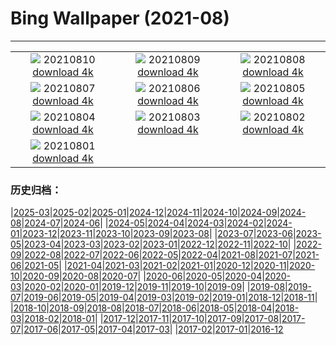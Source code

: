 # Bing Wallpaper (2021-08)
**************
| | | |
| :----: | :----: | :----: |
| ![](https://www.bing.com/th?id=OHR.ArtsandIndustries_EN-US9282950585_1920x1080.jpg) 20210810 [download 4k](https://www.bing.com/th?id=OHR.ArtsandIndustries_EN-US9282950585_UHD.jpg) | ![](https://www.bing.com/th?id=OHR.MineBay_EN-US9163715590_1920x1080.jpg) 20210809 [download 4k](https://www.bing.com/th?id=OHR.MineBay_EN-US9163715590_UHD.jpg) | ![](https://www.bing.com/th?id=OHR.QuayBridge_EN-US9006727077_1920x1080.jpg) 20210808 [download 4k](https://www.bing.com/th?id=OHR.QuayBridge_EN-US9006727077_UHD.jpg) |
| ![](https://www.bing.com/th?id=OHR.SaltCones_EN-US8727302779_1920x1080.jpg) 20210807 [download 4k](https://www.bing.com/th?id=OHR.SaltCones_EN-US8727302779_UHD.jpg) | ![](https://www.bing.com/th?id=OHR.SalisburyCrags_EN-US5552613401_1920x1080.jpg) 20210806 [download 4k](https://www.bing.com/th?id=OHR.SalisburyCrags_EN-US5552613401_UHD.jpg) | ![](https://www.bing.com/th?id=OHR.SkyPool_EN-US8327769804_1920x1080.jpg) 20210805 [download 4k](https://www.bing.com/th?id=OHR.SkyPool_EN-US8327769804_UHD.jpg) |
| ![](https://www.bing.com/th?id=OHR.Neofelis_EN-US8038280591_1920x1080.jpg) 20210804 [download 4k](https://www.bing.com/th?id=OHR.Neofelis_EN-US8038280591_UHD.jpg) | ![](https://www.bing.com/th?id=OHR.WachsenburgCastle_EN-US0450745616_1920x1080.jpg) 20210803 [download 4k](https://www.bing.com/th?id=OHR.WachsenburgCastle_EN-US0450745616_UHD.jpg) | ![](https://www.bing.com/th?id=OHR.UpperCathedral_EN-US7580471789_1920x1080.jpg) 20210802 [download 4k](https://www.bing.com/th?id=OHR.UpperCathedral_EN-US7580471789_UHD.jpg) |
| ![](https://www.bing.com/th?id=OHR.LammasDay_EN-US7320561829_1920x1080.jpg) 20210801 [download 4k](https://www.bing.com/th?id=OHR.LammasDay_EN-US7320561829_UHD.jpg) |  |  |

### 历史归档：

|[2025-03](/../2025-03/2025-03.md)|[2025-02](/../2025-02/2025-02.md)|[2025-01](/../2025-01/2025-01.md)|[2024-12](/../2024-12/2024-12.md)|[2024-11](/../2024-11/2024-11.md)|[2024-10](/../2024-10/2024-10.md)|[2024-09](/../2024-09/2024-09.md)|[2024-08](/../2024-08/2024-08.md)|[2024-07](/../2024-07/2024-07.md)|[2024-06](/../2024-06/2024-06.md)|
|[2024-05](/../2024-05/2024-05.md)|[2024-04](/../2024-04/2024-04.md)|[2024-03](/../2024-03/2024-03.md)|[2024-02](/../2024-02/2024-02.md)|[2024-01](/../2024-01/2024-01.md)|[2023-12](/../2023-12/2023-12.md)|[2023-11](/../2023-11/2023-11.md)|[2023-10](/../2023-10/2023-10.md)|[2023-09](/../2023-09/2023-09.md)|[2023-08](/../2023-08/2023-08.md)|
|[2023-07](/../2023-07/2023-07.md)|[2023-06](/../2023-06/2023-06.md)|[2023-05](/../2023-05/2023-05.md)|[2023-04](/../2023-04/2023-04.md)|[2023-03](/../2023-03/2023-03.md)|[2023-02](/../2023-02/2023-02.md)|[2023-01](/../2023-01/2023-01.md)|[2022-12](/../2022-12/2022-12.md)|[2022-11](/../2022-11/2022-11.md)|[2022-10](/../2022-10/2022-10.md)|
|[2022-09](/../2022-09/2022-09.md)|[2022-08](/../2022-08/2022-08.md)|[2022-07](/../2022-07/2022-07.md)|[2022-06](/../2022-06/2022-06.md)|[2022-05](/../2022-05/2022-05.md)|[2022-04](/../2022-04/2022-04.md)|[2021-08](/2021-08.md)|[2021-07](/../2021-07/2021-07.md)|[2021-06](/../2021-06/2021-06.md)|[2021-05](/../2021-05/2021-05.md)|
|[2021-04](/../2021-04/2021-04.md)|[2021-03](/../2021-03/2021-03.md)|[2021-02](/../2021-02/2021-02.md)|[2021-01](/../2021-01/2021-01.md)|[2020-12](/../2020-12/2020-12.md)|[2020-11](/../2020-11/2020-11.md)|[2020-10](/../2020-10/2020-10.md)|[2020-09](/../2020-09/2020-09.md)|[2020-08](/../2020-08/2020-08.md)|[2020-07](/../2020-07/2020-07.md)|
|[2020-06](/../2020-06/2020-06.md)|[2020-05](/../2020-05/2020-05.md)|[2020-04](/../2020-04/2020-04.md)|[2020-03](/../2020-03/2020-03.md)|[2020-02](/../2020-02/2020-02.md)|[2020-01](/../2020-01/2020-01.md)|[2019-12](/../2019-12/2019-12.md)|[2019-11](/../2019-11/2019-11.md)|[2019-10](/../2019-10/2019-10.md)|[2019-09](/../2019-09/2019-09.md)|
|[2019-08](/../2019-08/2019-08.md)|[2019-07](/../2019-07/2019-07.md)|[2019-06](/../2019-06/2019-06.md)|[2019-05](/../2019-05/2019-05.md)|[2019-04](/../2019-04/2019-04.md)|[2019-03](/../2019-03/2019-03.md)|[2019-02](/../2019-02/2019-02.md)|[2019-01](/../2019-01/2019-01.md)|[2018-12](/../2018-12/2018-12.md)|[2018-11](/../2018-11/2018-11.md)|
|[2018-10](/../2018-10/2018-10.md)|[2018-09](/../2018-09/2018-09.md)|[2018-08](/../2018-08/2018-08.md)|[2018-07](/../2018-07/2018-07.md)|[2018-06](/../2018-06/2018-06.md)|[2018-05](/../2018-05/2018-05.md)|[2018-04](/../2018-04/2018-04.md)|[2018-03](/../2018-03/2018-03.md)|[2018-02](/../2018-02/2018-02.md)|[2018-01](/../2018-01/2018-01.md)|
|[2017-12](/../2017-12/2017-12.md)|[2017-11](/../2017-11/2017-11.md)|[2017-10](/../2017-10/2017-10.md)|[2017-09](/../2017-09/2017-09.md)|[2017-08](/../2017-08/2017-08.md)|[2017-07](/../2017-07/2017-07.md)|[2017-06](/../2017-06/2017-06.md)|[2017-05](/../2017-05/2017-05.md)|[2017-04](/../2017-04/2017-04.md)|[2017-03](/../2017-03/2017-03.md)|
|[2017-02](/../2017-02/2017-02.md)|[2017-01](/../2017-01/2017-01.md)|[2016-12](/../2016-12/2016-12.md)